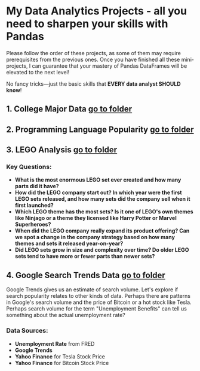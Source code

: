 # **My Data Analytics Projects - all you need to sharpen your skills with Pandas**

Please follow the order of these projects, as some of them may require prerequisites from the previous ones. Once you have finished all these mini-projects, I can guarantee that your mastery of Pandas DataFrames will be elevated to the next level! 

No fancy tricks—just the basic skills that **EVERY data analyst SHOULD know**!

## 1. College Major Data [go to folder](./College%20Major)


## 2. Programming Language Popularity [go to folder](./Programming%20Language%20Popularity )
## 3. LEGO Analysis [go to folder](./LEGO%20Analysis)
### Key Questions:

- **What is the most enormous LEGO set ever created and how many parts did it have?**
- **How did the LEGO company start out? In which year were the first LEGO sets released, and how many sets did the company sell when it first launched?**
- **Which LEGO theme has the most sets? Is it one of LEGO's own themes like Ninjago or a theme they licensed like Harry Potter or Marvel Superheroes?**
- **When did the LEGO company really expand its product offering? Can we spot a change in the company strategy based on how many themes and sets it released year-on-year?**
- **Did LEGO sets grow in size and complexity over time? Do older LEGO sets tend to have more or fewer parts than newer sets?**

## 4. Google Search Trends Data [go to folder](./Google%20Search%20Trends%20Data)

Google Trends gives us an estimate of search volume. Let's explore if search popularity relates to other kinds of data. Perhaps there are patterns in Google's search volume and the price of Bitcoin or a hot stock like Tesla. Perhaps search volume for the term "Unemployment Benefits" can tell us something about the actual unemployment rate?

### Data Sources:
- **Unemployment Rate** from FRED
- **Google Trends**
- **Yahoo Finance** for Tesla Stock Price
- **Yahoo Finance** for Bitcoin Stock Price
